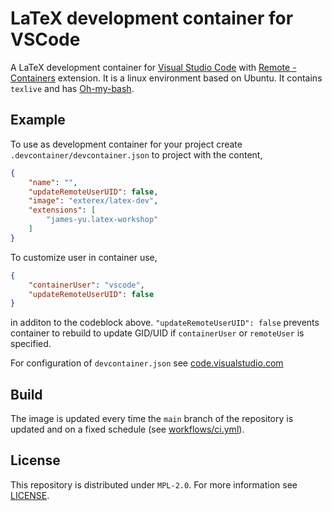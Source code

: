 # LaTeX development container for VSCode

A LaTeX development container for [Visual Studio Code](https://code.visualstudio.com/) with [Remote - Containers](https://marketplace.visualstudio.com/items?itemName=ms-vscode-remote.remote-containers) extension. It is a linux environment based on Ubuntu. It contains `texlive` and has [Oh-my-bash](https://ohmybash.nntoan.com/).


## Example

To use as development container for your project create `.devcontainer/devcontainer.json` to project with the content,

```json
{
    "name": "",
	"updateRemoteUserUID": false,
    "image": "exterex/latex-dev",
    "extensions": [
        "james-yu.latex-workshop"
    ]
}
```

To customize user in container use,
```json
{
    "containerUser": "vscode",
    "updateRemoteUserUID": false
}
```

in additon to the codeblock above. `"updateRemoteUserUID": false` prevents container to rebuild to update GID/UID if `containerUser` or `remoteUser` is specified.

For configuration of `devcontainer.json` see [code.visualstudio.com](https://code.visualstudio.com/docs/remote/devcontainerjson-reference)

## Build

The image is updated every time the `main` branch of the repository is updated and on a fixed schedule (see [workflows/ci.yml](.github/workflows/ci.yml)).

## License

This repository is distributed under `MPL-2.0`. For more information see [LICENSE](LICENSE).